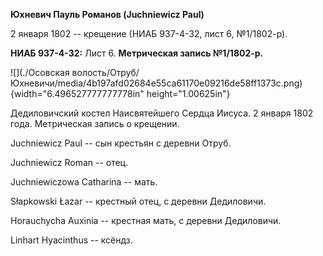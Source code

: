 **Юхневич Пауль Романов (Juchniewicz Paul)**

2 января 1802 -- крещение (НИАБ 937-4-32, лист 6, №1/1802-р).

**НИАБ 937-4-32:** Лист 6. **Метрическая запись №1/1802-р.**

![](./Осовская волость/Отруб/Юхневичи/media/4b197afd02684e55ca61170e09216de58ff1373c.png){width="6.496527777777778in"
height="1.00625in"}

Дедиловичский костел Наисвятейшего Сердца Иисуса. 2 января 1802 года.
Метрическая запись о крещении.

Juchniewicz Paul -- сын крестьян с деревни Отруб.

Juchniewicz Roman -- отец.

Juchniewiczowa Catharina -- мать.

Słapkowski Łazar -- крестный отец, с деревни Дедиловичи.

Horauchycha Auxinia -- крестная мать, с деревни Дедиловичи.

Linhart Hyacinthus -- ксёндз.
